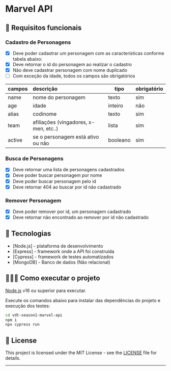
# Marvel API

## 🔖 Requisitos funcionais

### Cadastro de Personagens

- [X] Deve poder cadastrar um personagem com as características conforme tabela abaixo:
- [X] Deve retornar o id do personagem ao realizar o cadastro
- [X] Não deve cadastrar personagem com nome duplicado
- [ ] Com exceção da idade, todos os campos são obrigatórios

| campos | descrição                             | tipo     | obrigatório |
| ------ | :------------------------------------ | -------- | ----------- |
| name   | nome do personagem                    | texto    | sim         |
| age    | idade                                 | inteiro  | não         |
| alias  | codinome                              | texto    | sim         |
| team   | afiliações (vingadores, x-men, etc..) | lista    | sim         |
| active | se o personagem está ativo ou não     | booleano | sim         |

### Busca de Personagens

- [X] Deve retornar uma lista de personagens cadastrados
- [X] Deve poder buscar personagem por nome
- [X] Deve poder buscar personagem pelo id
- [X] Deve retornar 404 ao buscar por id não cadastrado

### Remover Personagem

- [X] Deve poder remover por id, um personagem cadastrado
- [X] Deve retornar não encontrado ao remover por id não cadastrado

## 🚀 Tecnologias

- [Node.js] - plataforma de desenvolvimento
- [Express] - framework onde a API foi construída
- [Cypress] - framework de testes automatizados
- [MongoDB] - Banco de dados (Não relacional)

## 👨🏻‍💻 Como executar o projeto

[Node.js](https://nodejs.org/) v16 ou superior para executar.

Execute os comandos abaixo para instalar das dependências do projeto e execução dos testes:

```sh
cd vdt-season1-marvel-api
npm i
npx cypress run
```

## 📝 License

This project is licensed under the MIT License - see the [LICENSE](LICENSE) file for details.

---

